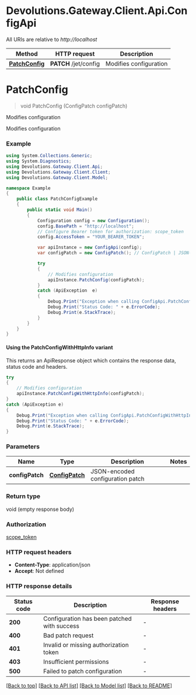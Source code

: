 # Devolutions.Gateway.Client.Api.ConfigApi

All URIs are relative to *http://localhost*

| Method | HTTP request | Description |
|--------|--------------|-------------|
| [**PatchConfig**](ConfigApi.md#patchconfig) | **PATCH** /jet/config | Modifies configuration |

<a name="patchconfig"></a>
# **PatchConfig**
> void PatchConfig (ConfigPatch configPatch)

Modifies configuration

Modifies configuration 

### Example
```csharp
using System.Collections.Generic;
using System.Diagnostics;
using Devolutions.Gateway.Client.Api;
using Devolutions.Gateway.Client.Client;
using Devolutions.Gateway.Client.Model;

namespace Example
{
    public class PatchConfigExample
    {
        public static void Main()
        {
            Configuration config = new Configuration();
            config.BasePath = "http://localhost";
            // Configure Bearer token for authorization: scope_token
            config.AccessToken = "YOUR_BEARER_TOKEN";

            var apiInstance = new ConfigApi(config);
            var configPatch = new ConfigPatch(); // ConfigPatch | JSON-encoded configuration patch

            try
            {
                // Modifies configuration
                apiInstance.PatchConfig(configPatch);
            }
            catch (ApiException  e)
            {
                Debug.Print("Exception when calling ConfigApi.PatchConfig: " + e.Message);
                Debug.Print("Status Code: " + e.ErrorCode);
                Debug.Print(e.StackTrace);
            }
        }
    }
}
```

#### Using the PatchConfigWithHttpInfo variant
This returns an ApiResponse object which contains the response data, status code and headers.

```csharp
try
{
    // Modifies configuration
    apiInstance.PatchConfigWithHttpInfo(configPatch);
}
catch (ApiException e)
{
    Debug.Print("Exception when calling ConfigApi.PatchConfigWithHttpInfo: " + e.Message);
    Debug.Print("Status Code: " + e.ErrorCode);
    Debug.Print(e.StackTrace);
}
```

### Parameters

| Name | Type | Description | Notes |
|------|------|-------------|-------|
| **configPatch** | [**ConfigPatch**](ConfigPatch.md) | JSON-encoded configuration patch |  |

### Return type

void (empty response body)

### Authorization

[scope_token](../README.md#scope_token)

### HTTP request headers

 - **Content-Type**: application/json
 - **Accept**: Not defined


### HTTP response details
| Status code | Description | Response headers |
|-------------|-------------|------------------|
| **200** | Configuration has been patched with success |  -  |
| **400** | Bad patch request |  -  |
| **401** | Invalid or missing authorization token |  -  |
| **403** | Insufficient permissions |  -  |
| **500** | Failed to patch configuration |  -  |

[[Back to top]](#) [[Back to API list]](../README.md#documentation-for-api-endpoints) [[Back to Model list]](../README.md#documentation-for-models) [[Back to README]](../README.md)

